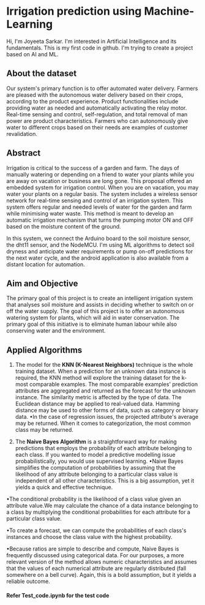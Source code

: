 # Irrigation prediction using Machine-Learning
Hi, I'm Joyeeta Sarkar.
I'm interested in Artificial Intelligence and its fundamentals.
This is my first code in github.
I'm trying to create a project based on AI and ML.

## About the dataset

Our system's primary function is to offer automated water delivery. Farmers are pleased with the autonomous water delivery based on their crops, according to the product experience. Product functionalities include providing water as needed and automatically activating the relay motor. Real-time sensing and control, self-regulation, and total removal of man power are product characteristics. Farmers who can autonomously give water to different crops based on their needs are examples of customer revalidation.

## Abstract

Irrigation is critical to the success of a garden and farm. The days of manually watering or depending on a friend to water your plants while you are away on vacation or business are long gone. This proposal offered an embedded system for irrigation control. When you are on vacation, you may water your plants on a regular basis. The system includes a wireless sensor network for real-time sensing and control of an irrigation system. This system offers regular and needed levels of water for the garden and farm while minimising water waste. This method is meant to develop an automatic irrigation mechanism that turns the pumping motor ON and OFF based on the moisture content of the ground.

In this system, we connect the Arduino board to the soil moisture sensor, the dht11 sensor, and the NodeMCU. I'm using ML algorithms to detect soil dryness and anticipate water requirements or pump on-off predictions for the next water cycle, and the android application is also available from a distant location for automation.

## Aim and Objective

The primary goal of this project is to create an intelligent irrigation system that analyses soil moisture and assists in deciding whether to switch on or off the water supply. The goal of this project is to offer an autonomous watering system for plants, which will aid in water conservation. The primary goal of this initiative is to eliminate human labour while also conserving water and the environment.

## Applied Algorithms

1) The model for the **KNN (K-Nearest Neighbors)** technique is the whole training dataset. When a prediction for an unknown data instance is required, the KNN method will explore the training dataset for the k-most comparable examples. The most comparable examples' prediction attributes are aggregated and returned as the forecast for the unknown instance. The similarity metric is affected by the type of data. The Euclidean distance may be applied to real-valued data. Hamming distance may be used to other forms of data, such as category or binary data.
•In the case of regression issues, the projected attribute's average may be returned. When it comes to categorization, the most common class may be returned.

2) The **Naive Bayes Algorithm** is a straightforward way for making predictions that employs the probability of each attribute belonging to each class. If you wanted to model a predictive modelling issue probabilistically, you would use supervised learning. •Naive Bayes simplifies the computation of probabilities by assuming that the likelihood of any attribute belonging to a particular class value is independent of all other characteristics. This is a big assumption, yet it yields a quick and effective technique.

•The conditional probability is the likelihood of a class value given an attribute value.We may calculate the chance of a data instance belonging to a class by multiplying the conditional probabilities for each attribute for a particular class value.

•To create a forecast, we can compute the probabilities of each class's instances and choose the class value with the highest probability.

•Because ratios are simple to describe and compute, Naive Bayes is frequently discussed using categorical data. For our purposes, a more relevant version of the method allows numeric characteristics and assumes that the values of each numerical attribute are regularly distributed (fall somewhere on a bell curve). Again, this is a bold assumption, but it yields a reliable outcome.

#### Refer Test_code.ipynb for the test code
